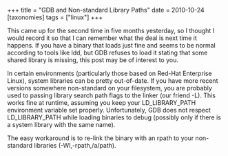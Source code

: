 +++
title = "GDB and Non-standard Library Paths"
date = 2010-10-24
[taxonomies]
tags = ["linux"]
+++

This came up for the second time in five months yesterday, so I
thought I would record it so that I can remember what the deal is next
time it happens.  If you have a binary that loads just fine and seems
to be normal according to tools like ldd, but GDB refuses to load it
stating that some shared library is missing, this post may be of
interest to you.

In certain environments (particularly those based on Red-Hat
Enterprise Linux), system libraries can be pretty out-of-date.  If you
have more recent versions somewhere non-standard on your filesystem,
you are probably used to passing library search path flags to the
linker (our friend -L).  This works fine at runtime, assuming you keep
your LD\_LIBRARY\_PATH environment variable set properly.
Unfortunately, GDB does not respect LD\_LIBRARY\_PATH while loading
binaries to debug (possibly only if there is a system library with the
same name).

The easy workaround is to re-link the binary with an rpath to your
non-standard libraries (-Wl,-rpath,/a/path).
